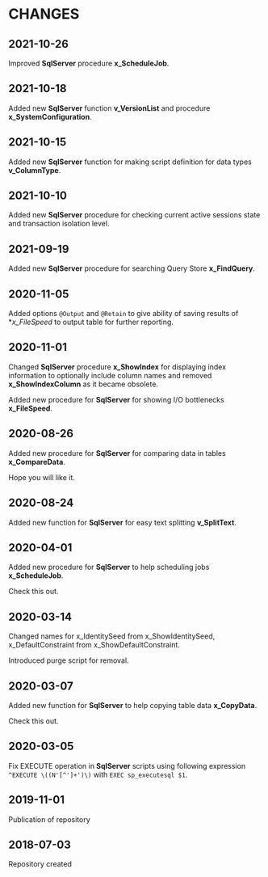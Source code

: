 CHANGES
=======

2021-10-26
----------

Improved **SqlServer** procedure **x_ScheduleJob**.

2021-10-18
----------

Added new **SqlServer** function **v_VersionList** and procedure **x_SystemConfiguration**.

2021-10-15
----------

Added new **SqlServer** function for making script definition for data types **v_ColumnType**.

2021-10-10
----------

Added new **SqlServer** procedure for checking current active sessions state and transaction isolation level.

2021-09-19
----------

Added new **SqlServer** procedure for searching Query Store **x_FindQuery**.

2020-11-05
----------

Added options ``@Output`` and ``@Retain`` to give ability of saving results of **x_FileSpeed* to output table for further reporting.

2020-11-01
----------

Changed **SqlServer** procedure **x_ShowIndex** for displaying index information to optionally include column names and removed **x_ShowIndexColumn** as it became obsolete.

Added new procedure for **SqlServer** for showing I/O bottlenecks **x_FileSpeed**.

2020-08-26
----------

Added new procedure for **SqlServer** for comparing data in tables **x_CompareData**.

Hope you will like it.

2020-08-24
----------

Added new function for **SqlServer** for easy text splitting **v_SplitText**.

2020-04-01
----------

Added new procedure for **SqlServer** to help scheduling jobs **x_ScheduleJob**.

Check this out.

2020-03-14
----------

Changed names for x_IdentitySeed from x_ShowIdentitySeed, x_DefaultConstraint from x_ShowDefaultConstraint.

Introduced purge script for removal.

2020-03-07
----------

Added new function for **SqlServer** to help copying table data **x_CopyData**.

Check this out.

2020-03-05
----------

Fix EXECUTE operation in **SqlServer** scripts using following expression ``^EXECUTE \((N'[^']+')\)`` with ``EXEC sp_executesql $1``.

2019-11-01
----------

Publication of repository

2018-07-03
----------

Repository created
